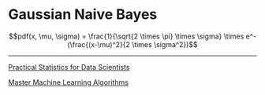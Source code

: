 # Gaussian Naive Bayes

$$pdf(x, \mu, \sigma) = \frac{1}{\sqrt{2 \times \pi} \times \sigma} \times e^-(\frac{(x-\mu)^2}{2 \times \sigma^2})$$

---
[Practical Statistics for Data Scientists](https://www.oreilly.com/library/view/practical-statistics-for/9781491952955/)

[Master Machine Learning Algorithms](https://machinelearningmastery.com/master-machine-learning-algorithms/)
